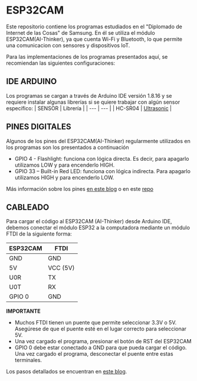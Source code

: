 # ESP32CAM
  Este repositorio contiene los programas estudiados en el "Diplomado de Internet de las Cosas" de Samsung.
  En él se utiliza el módulo ESP32CAM(AI-Thinker), ya que cuenta Wi-Fi y Bluetooth, lo que permite una comunicacion con sensores y dispositivos IoT.

  Para las implementaciones de los programas presentados aquí, se recomiendan las siguientes configuraciones: 

## IDE ARDUINO

  Los programas se cargan a través de Arduino IDE versión 1.8.16 y se requiere instalar algunas librerías si se quiere trabajar con algún sensor específico:
  | SENSOR | Librería |
  | --- | --- |
  | HC-SR04 | [Ultrasonic](https://github.com/ErickSimoes/Ultrasonic) |

## PINES DIGITALES
  Algunos de los pines del ESP32CAM(AI-Thinker) regularmente utilizados en los programas son los presentados a continuación
  * GPIO 4 - Flashlight: funciona con lógica directa. Es decir, para apagarlo utilizamos LOW y para encenderlo HIGH.
  * GPIO 33 – Built-in Red LED: funciona con lógica indirecta. Para apagarlo utilizamos HIGH y para encenderlo LOW.

  Más información sobre los pines [en este blog](https://randomnerdtutorials.com/esp32-cam-ai-thinker-pinout/) o en este [repo](https://github.com/raphaelbs/esp32-cam-ai-thinker/blob/master/docs/esp32cam-pin-notes.md)

## CABLEADO
  Para cargar el código al ESP32CAM (AI-Thinker) desde Arduino IDE, debemos conectar el módulo ESP32 a la computadora mediante un módulo FTDI de la siguiente forma:

  | ESP32CAM | FTDI |
  | ------------- | ------------- |
  | GND	| GND |
  | 5V |	VCC (5V) |
  | U0R |	TX |
  | U0T |	RX |
  | GPIO 0	| GND |

**IMPORTANTE** 
* Muchos FTDI tienen un puente que permite seleccionar 3.3V o 5V. Asegúrese de que el puente esté en el lugar correcto para seleccionar 5V.
* Una vez cargado el programa, presionar el botón de RST del ESP32CAM
* GPIO 0 debe estar conectado a GND para que pueda cargar el código. Una vez cargado el programa, desconectar el puente entre estas terminales.

Los pasos detallados se encuentran en [este blog](https://randomnerdtutorials.com/program-upload-code-esp32-cam/).
